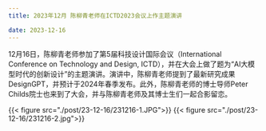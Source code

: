 ```yaml
---
title: 2023年12月 陈柳青老师在ICTD2023会议上作主题演讲

date: 2023-12-16
---
```



<!--more-->
12月16日，陈柳青老师参加了第5届科技设计国际会议（International Conference on Technology and Design, ICTD），并在大会上做了题为“AI大模型时代的创新设计”的主题演讲。演讲中，陈柳青老师提到了最新研究成果DesignGPT，并预计于2024年春季发布。此外，陈柳青老师的博士导师Peter Childs院士也来到了大会，并与陈柳青老师及其博士生们一起合影留恋。

{{< figure src="./post/23-12-16/231216-1.JPG">}}
{{< figure src="./post/23-12-16/231216-2.jpg">}}
